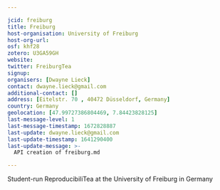 ```yaml
---

jcid: freiburg
title: Freiburg
host-organisation: University of Freiburg
host-org-url: 
osf: khf28
zotero: U3GA59GH
website: 
twitter: FreiburgTea
signup: 
organisers: [Dwayne Lieck]
contact: dwayne.lieck@gmail.com
additional-contact: []
address: [Eitelstr. 70 , 40472 Düsseldorf, Germany]
country: Germany
geolocation: [47.99727386804469, 7.84423828125]
last-message-level: 1
last-message-timestamp: 1672828887
last-update: dwayne.lieck@gmail.com
last-update-timestamp: 1641290400
last-update-message: >-
  API creation of freiburg.md

---
```


Student-run ReproducibiliTea at the University of Freiburg in Germany
